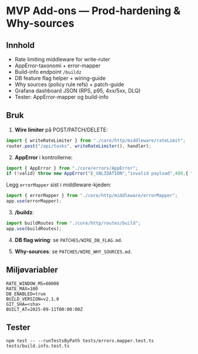 # MVP Add-ons — Prod-hardening & Why-sources

## Innhold
- Rate limiting middleware for write-ruter
- AppError-taxonomi + error-mapper
- Build-info endpoint `/buildz`
- DB feature flag helper + wiring-guide
- Why sources (policy rule refs) + patch-guide
- Grafana dashboard JSON (RPS, p95, 4xx/5xx, DLQ)
- Tester: AppError-mapper og build-info

## Bruk
1) **Wire limiter** på POST/PATCH/DELETE:
```ts
import { writeRateLimiter } from "./core/http/middleware/rateLimit";
router.post("/api/tasks", writeRateLimiter(), handler);
```

2) **AppError** i kontrollerne:
```ts
import { AppError } from "./core/errors/AppError";
if (!valid) throw new AppError("E_VALIDATION","invalid payload",400,{ field:"name" });
```
Legg `errorMapper` sist i middleware-kjeden:
```ts
import { errorMapper } from "./core/http/middleware/errorMapper";
app.use(errorMapper);
```

3) **/buildz**:
```ts
import buildRoutes from "./core/http/routes/build";
app.use(buildRoutes);
```

4) **DB flag wiring**: se `PATCHES/WIRE_DB_FLAG.md`.

5) **Why-sources**: se `PATCHES/WIRE_WHY_SOURCES.md`.

## Miljøvariabler
```
RATE_WINDOW_MS=60000
RATE_MAX=100
DB_ENABLED=true
BUILD_VERSION=v2.1.0
GIT_SHA=<sha>
BUILT_AT=2025-09-11T00:00:00Z
```

## Tester
```
npm test -- --runTestsByPath tests/errors.mapper.test.ts tests/build.info.test.ts
```
